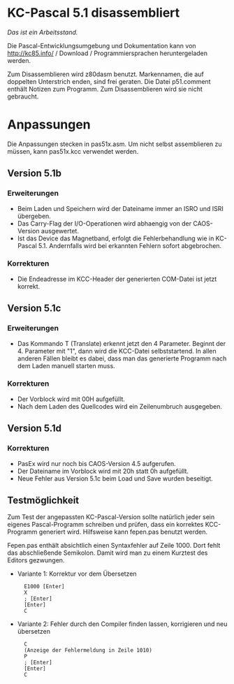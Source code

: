 # KC-Pascal 5.1 disassembliert

_Das ist ein Arbeitsstand._

Die Pascal-Entwicklungsumgebung und Dokumentation kann von
http://kc85.info/ / Download / Programmiersprachen heruntergeladen werden.

Zum Disassemblieren wird z80dasm benutzt. Markennamen, die auf doppelten
Unterstrich enden, sind frei geraten. Die Datei p51.comment enthält
Notizen zum Programm. Zum Disassemblieren wird sie nicht gebraucht.

# Anpassungen

Die Anpassungen stecken in pas51x.asm. Um nicht selbst assemblieren zu müssen, kann pas51x.kcc verwendet werden.

## Version 5.1b

### Erweiterungen

- Beim Laden und Speichern wird der Dateiname immer an ISRO und ISRI übergeben.
- Das Carry-Flag der I/O-Operationen wird abhaengig von der
  CAOS-Version ausgewertet.
- Ist das Device das Magnetband, erfolgt die Fehlerbehandlung wie in
  KC-Pascal 5.1. Andernfalls wird bei erkannten Fehlern sofort
  abgebrochen.

### Korrekturen

- Die Endeadresse im KCC-Header der generierten COM-Datei ist jetzt korrekt.

## Version 5.1c

### Erweiterungen

- Das Kommando T (Translate) erkennt jetzt den 4 Parameter. Beginnt
  der 4. Parameter mit "1", dann wird die KCC-Datei selbststartend. In
  allen anderen Fällen bleibt es dabei, dass man das generierte
  Programm nach dem Laden manuell starten muss.

### Korrekturen

- Der Vorblock wird mit 00H aufgefüllt.
- Nach dem Laden des Quellcodes wird ein Zeilenumbruch ausgegeben.

## Version 5.1d

### Korrekturen

- PasEx wird nur noch bis CAOS-Version 4.5 aufgerufen.
- Der Dateiname im Vorblock wird mit 20h statt 0h aufgefüllt.
- Neue Fehler aus Version 5.1c beim Load und Save wurden beseitigt.


## Testmöglichkeit

Zum Test der angepassten KC-Pascal-Version sollte natürlich jeder sein eigenes Pascal-Programm schreiben und prüfen, dass ein korrektes KCC-Programm generiert wird. Hilfsweise kann fepen.pas benutzt werden.

Fepen.pas enthält absichtlich einen Syntaxfehler auf Zeile 1000. Dort fehlt das abschließende Semikolon. Damit wird man zu einem Kurztest des Editors gezwungen.

- Variante 1: Korrektur vor dem Übersetzen

        E1000 [Enter]
        X
        ; [Enter]
        [Enter]
        C

- Variante 2: Fehler durch den Compiler finden lassen, korrigieren und
  neu übersetzen

        C
        (Anzeige der Fehlermeldung in Zeile 1010)
        P
        ; [Enter]
        [Enter]
        C
